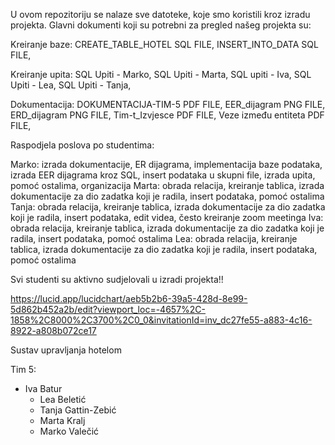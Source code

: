 U ovom repozitoriju se nalaze sve datoteke, koje smo koristili kroz izradu projekta.
Glavni dokumenti koji su potrebni za pregled našeg projekta su:

Kreiranje baze:
CREATE_TABLE_HOTEL SQL FILE,
INSERT_INTO_DATA SQL FILE,

Kreiranje upita:
SQL Upiti - Marko,
SQL Upiti - Marta,
SQL upiti - Iva,
SQL Upiti - Lea,
SQL Upiti - Tanja,

Dokumentacija:
DOKUMENTACIJA-TIM-5 PDF FILE,
EER_dijagram PNG FILE,
ERD_dijagram PNG FILE,
Tim-t_Izvjesce PDF FILE,
Veze između entiteta PDF FILE,

Raspodjela poslova po studentima:

Marko: izrada dokumentacije, ER dijagrama, implementacija baze podataka, izrada EER dijagrama kroz SQL, insert podataka u skupni file, izrada upita, pomoć ostalima, organizacija
Marta: obrada relacija, kreiranje tablica, izrada dokumentacije za dio zadatka koji je radila, insert podataka, pomoć ostalima
Tanja: obrada relacija, kreiranje tablica, izrada dokumentacije za dio zadatka koji je radila, insert podataka, edit videa, često kreiranje zoom meetinga
Iva: obrada relacija, kreiranje tablica, izrada dokumentacije za dio zadatka koji je radila, insert podataka, pomoć ostalima
Lea: obrada relacija, kreiranje tablica, izrada dokumentacije za dio zadatka koji je radila, insert podataka, pomoć ostalima

Svi studenti su aktivno sudjelovali u izradi projekta!!






https://lucid.app/lucidchart/aeb5b2b6-39a5-428d-8e99-5d862b452a2b/edit?viewport_loc=-4657%2C-1858%2C8000%2C3700%2C0_0&invitationId=inv_dc27fe55-a883-4c16-8922-a808b072ce17


Sustav upravljanja hotelom

 Tim 5:
- Iva Batur
	- Lea Beletić
	- Tanja Gattin-Zebić
	- Marta Kralj
	- Marko Valečić

